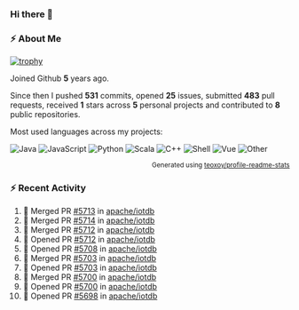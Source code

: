 ### Hi there 👋

### :zap: About Me

[![trophy](https://github-profile-trophy.vercel.app/?username=HTHou&theme=onedark)](https://github.com/ryo-ma/github-profile-trophy)
   
Joined Github **5** years ago.

Since then I pushed **531** commits, opened **25** issues, submitted **483** pull requests, received **1** stars across **5** personal projects and contributed to **8** public repositories.

Most used languages across my projects:

![Java](https://img.shields.io/static/v1?style=flat-square&label=%E2%A0%80&color=555&labelColor=%23b07219&message=Java%EF%B8%B194.4%25)
![JavaScript](https://img.shields.io/static/v1?style=flat-square&label=%E2%A0%80&color=555&labelColor=%23f1e05a&message=JavaScript%EF%B8%B11.4%25)
![Python](https://img.shields.io/static/v1?style=flat-square&label=%E2%A0%80&color=555&labelColor=%233572A5&message=Python%EF%B8%B10.7%25)
![Scala](https://img.shields.io/static/v1?style=flat-square&label=%E2%A0%80&color=555&labelColor=%23c22d40&message=Scala%EF%B8%B10.6%25)
![C++](https://img.shields.io/static/v1?style=flat-square&label=%E2%A0%80&color=555&labelColor=%23f34b7d&message=C%2B%2B%EF%B8%B10.6%25)
![Shell](https://img.shields.io/static/v1?style=flat-square&label=%E2%A0%80&color=555&labelColor=%2389e051&message=Shell%EF%B8%B10.4%25)
![Vue](https://img.shields.io/static/v1?style=flat-square&label=%E2%A0%80&color=555&labelColor=%2341b883&message=Vue%EF%B8%B10.3%25)
![Other](https://img.shields.io/static/v1?style=flat-square&label=%E2%A0%80&color=555&labelColor=%23ededed&message=Other%EF%B8%B11.2%25)

<p align="right"><sub>Generated using <a href="https://github.com/marketplace/actions/profile-readme-stats">teoxoy/profile-readme-stats</a></sub></p>


<!--![](https://github.com/HTHou/HTHou/blob/output/github-contribution-grid-snake.svg)-->

<!--![Haonan Hou's github stats](https://github-readme-stats.vercel.app/api?username=HTHou&count_private=true&show_icons=true&theme=onedark)-->

<!--![Haonan Hou's wakatime stats](https://github-readme-stats.vercel.app/api/wakatime?username=HTHou&layout=compact&theme=onedark)-->

<!--![Top Langs](https://github-readme-stats.vercel.app/api/top-langs/?username=HTHou&theme=onedark&layout=compact)-->

### :zap: Recent Activity
<!--START_SECTION:activity-->
1. 🎉 Merged PR [#5713](https://github.com/apache/iotdb/pull/5713) in [apache/iotdb](https://github.com/apache/iotdb)
2. 🎉 Merged PR [#5714](https://github.com/apache/iotdb/pull/5714) in [apache/iotdb](https://github.com/apache/iotdb)
3. 🎉 Merged PR [#5712](https://github.com/apache/iotdb/pull/5712) in [apache/iotdb](https://github.com/apache/iotdb)
4. 💪 Opened PR [#5712](https://github.com/apache/iotdb/pull/5712) in [apache/iotdb](https://github.com/apache/iotdb)
5. 💪 Opened PR [#5708](https://github.com/apache/iotdb/pull/5708) in [apache/iotdb](https://github.com/apache/iotdb)
6. 🎉 Merged PR [#5703](https://github.com/apache/iotdb/pull/5703) in [apache/iotdb](https://github.com/apache/iotdb)
7. 💪 Opened PR [#5703](https://github.com/apache/iotdb/pull/5703) in [apache/iotdb](https://github.com/apache/iotdb)
8. 🎉 Merged PR [#5700](https://github.com/apache/iotdb/pull/5700) in [apache/iotdb](https://github.com/apache/iotdb)
9. 💪 Opened PR [#5700](https://github.com/apache/iotdb/pull/5700) in [apache/iotdb](https://github.com/apache/iotdb)
10. 💪 Opened PR [#5698](https://github.com/apache/iotdb/pull/5698) in [apache/iotdb](https://github.com/apache/iotdb)
<!--END_SECTION:activity-->

<!--
**HTHou/HTHou** is a ✨ _special_ ✨ repository because its `README.md` (this file) appears on your GitHub profile.

Here are some ideas to get you started:

- 🔭 I’m currently working on ...
- 🌱 I’m currently learning ...
- 👯 I’m looking to collaborate on ...
- 🤔 I’m looking for help with ...
- 💬 Ask me about ...
- 📫 How to reach me: ...
- 😄 Pronouns: ...
- ⚡ Fun fact: ...
-->
